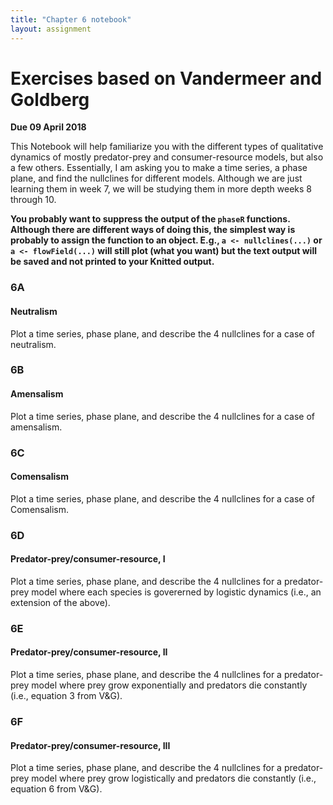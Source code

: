 ```yaml
---
title: "Chapter 6 notebook"
layout: assignment
---
```


# Exercises based on Vandermeer and Goldberg
**Due 09 April 2018**

This Notebook will help familiarize you with the different types of qualitative dynamics of mostly predator-prey and consumer-resource models, but also a few others. Essentially, I am asking you to make a time series, a phase plane, and find the nullclines for different models. Although we are just learning them in week 7, we will be studying them in more depth weeks 8 through 10.

**You probably want to suppress the output of the `phaseR` functions. Although there are different ways of doing this, the simplest way is probably to assign the function to an object. E.g., `a <- nullclines(...)` or `a <- flowField(...)` will still plot (what you want) but the text output will be saved and not printed to your Knitted output.**

### 6A
#### Neutralism
Plot a time series, phase plane, and describe the 4 nullclines for a case of neutralism.

### 6B
#### Amensalism
Plot a time series, phase plane, and describe the 4 nullclines for a case of amensalism.

### 6C
#### Comensalism
Plot a time series, phase plane, and describe the 4 nullclines for a case of Comensalism.

### 6D
#### Predator-prey/consumer-resource, I
Plot a time series, phase plane, and describe the 4 nullclines for a predator-prey model where each species is govererned by logistic dynamics (i.e., an extension of the above).

### 6E
#### Predator-prey/consumer-resource, II
Plot a time series, phase plane, and describe the 4 nullclines for a predator-prey model where prey grow exponentially and predators die constantly (i.e., equation 3 from V&G).

### 6F
#### Predator-prey/consumer-resource, III
Plot a time series, phase plane, and describe the 4 nullclines for a predator-prey model where prey grow logistically and predators die constantly (i.e., equation 6 from V&G).
